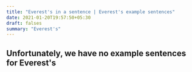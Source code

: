 ```yaml
---
title: "Everest's in a sentence | Everest's example sentences"
date: 2021-01-20T19:57:50+05:30
draft: falses
summary: "Everest's"
---
```

## Unfortunately, we have no example sentences for Everest's                 
